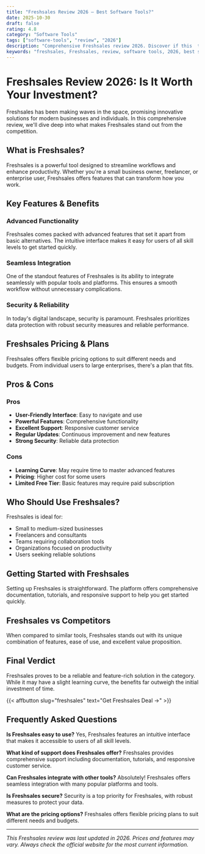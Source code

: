 ```yaml
---
title: "Freshsales Review 2026 – Best Software Tools?"
date: 2025-10-30
draft: false
rating: 4.8
category: "Software Tools"
tags: ["software-tools", "review", "2026"]
description: "Comprehensive Freshsales review 2026. Discover if this  tool is the best choice for your needs."
keywords: "freshsales, Freshsales, review, software tools, 2026, best software tools"
---
```


# Freshsales Review 2026: Is It Worth Your Investment?

Freshsales has been making waves in the  space, promising innovative solutions for modern businesses and individuals. In this comprehensive review, we'll dive deep into what makes Freshsales stand out from the competition.

## What is Freshsales?

Freshsales is a powerful  tool designed to streamline workflows and enhance productivity. Whether you're a small business owner, freelancer, or enterprise user, Freshsales offers features that can transform how you work.

## Key Features & Benefits

### Advanced Functionality
Freshsales comes packed with advanced features that set it apart from basic alternatives. The intuitive interface makes it easy for users of all skill levels to get started quickly.

### Seamless Integration
One of the standout features of Freshsales is its ability to integrate seamlessly with popular tools and platforms. This ensures a smooth workflow without unnecessary complications.

### Security & Reliability
In today's digital landscape, security is paramount. Freshsales prioritizes data protection with robust security measures and reliable performance.

## Freshsales Pricing & Plans

Freshsales offers flexible pricing options to suit different needs and budgets. From individual users to large enterprises, there's a plan that fits.

## Pros & Cons

### Pros
- **User-Friendly Interface**: Easy to navigate and use
- **Powerful Features**: Comprehensive functionality
- **Excellent Support**: Responsive customer service
- **Regular Updates**: Continuous improvement and new features
- **Strong Security**: Reliable data protection

### Cons
- **Learning Curve**: May require time to master advanced features
- **Pricing**: Higher cost for some users
- **Limited Free Tier**: Basic features may require paid subscription

## Who Should Use Freshsales?

Freshsales is ideal for:
- Small to medium-sized businesses
- Freelancers and consultants
- Teams requiring collaboration tools
- Organizations focused on productivity
- Users seeking reliable  solutions

## Getting Started with Freshsales

Setting up Freshsales is straightforward. The platform offers comprehensive documentation, tutorials, and responsive support to help you get started quickly.

## Freshsales vs Competitors

When compared to similar tools, Freshsales stands out with its unique combination of features, ease of use, and excellent value proposition.

## Final Verdict

Freshsales proves to be a reliable and feature-rich solution in the  category. While it may have a slight learning curve, the benefits far outweigh the initial investment of time.

{{< affbutton slug="freshsales" text="Get Freshsales Deal →" >}}

## Frequently Asked Questions

**Is Freshsales easy to use?**
Yes, Freshsales features an intuitive interface that makes it accessible to users of all skill levels.

**What kind of support does Freshsales offer?**
Freshsales provides comprehensive support including documentation, tutorials, and responsive customer service.

**Can Freshsales integrate with other tools?**
Absolutely! Freshsales offers seamless integration with many popular platforms and tools.

**Is Freshsales secure?**
Security is a top priority for Freshsales, with robust measures to protect your data.

**What are the pricing options?**
Freshsales offers flexible pricing plans to suit different needs and budgets.

---

*This Freshsales review was last updated in 2026. Prices and features may vary. Always check the official website for the most current information.*

